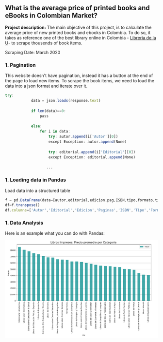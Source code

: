 ## What is the average price of printed books and eBooks in Colombian Market?

**Project description:** The main objective of this project, is to calculate the average price of new printed books and ebooks in Colombia. To do so, it takes as reference one of the best library online in Colombia - [Libreria de la U](https://www.libreriadelau.com/)- to scrape thousends of book items.

Scraping Date: March 2020

### 1. Pagination

This website doesn't have pagination, instead it has a button at the end of the page to load new items. To scrape the book items, we need to load the data into a json format and iterate over it.

```javascript
try:
            data = json.loads(response.text)
        
            if len(data)==0:
                pass

            else:
                for i in data:
                    try: autor.append(i['Autor'][0])
                    except Exception: autor.append(None)

                    try: editorial.append(i['Editorial'][0])
                    except Exception: editorial.append(None)
                    
                   ...
```

### 1. Loading data in Pandas

Load data into a structured table

```javascript
f = pd.DataFrame(data=[autor,editorial,edicion,pag,ISBN,tipo,formato,titulo,categoria,precio,file,size,peso,tamano,acabado,link], index=None)
df=f.transpose()
df.columns=['Autor','Editorial','Edicion','Paginas','ISBN','Tipo','Formato','Titulo','Categoria','Precio','File','Size-MB','Peso','Tamaño','Acabado','Link']
```

### 1. Data Analysis

Here is an example what you can do with Pandas:

<img src="images/Category.PNG?raw=true"/>
